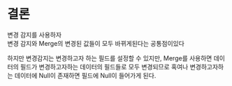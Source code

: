 # 결론

변경 감지를 사용하자   
변경 감지와 Merge의 변경된 값들이 모두 바뀌게된다는 공통점이있다  
 
하지만 변경감지는 변경하고자 하는 필드를 설정할 수 있지만, Merge를 사용하면 데이터의 필드가 변경하고자하는 데이터의 필드들로 모두 변경되므로 혹여나 변경하고자하는 데이터에 Null이 존재하면 필드에 Null이 들어가게 된다. 